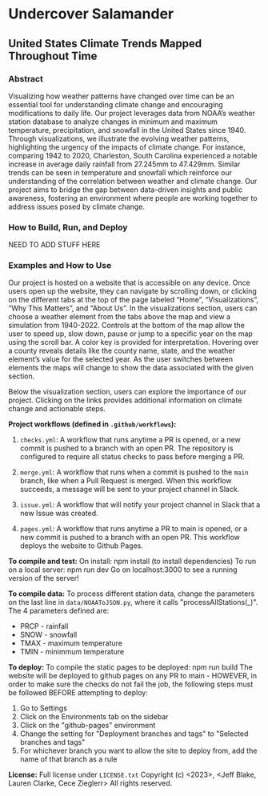 # Undercover Salamander
## United States Climate Trends Mapped Throughout Time

### Abstract
Visualizing how weather patterns have changed over time can be an essential tool for understanding climate change and encouraging modifications to daily life. Our project leverages  data from NOAA’s weather station database to analyze changes in minimum and maximum temperature, precipitation, and snowfall in the United States since 1940. Through visualizations, we illustrate the evolving weather patterns, highlighting the urgency of the impacts of climate change. For instance, comparing 1942 to 2020, Charleston, South Carolina experienced a notable increase in average daily rainfall from 27.245mm to 47.429mm. Similar trends can be seen in temperature and snowfall which reinforce our understanding of the correlation between weather and climate change. Our project aims to bridge the gap between data-driven insights and public awareness, fostering an environment where people are working together to address issues posed by climate change.

### How to Build, Run, and Deploy

NEED TO ADD STUFF HERE


### Examples and How to Use

Our project is hosted on a website that is accessible on any device. Once users open up the website, they can navigate by scrolling down, or clicking on the different tabs at the top of the page labeled “Home”, “Visualizations”, “Why This Matters”, and  “About Us”. In the visualizations section, users can choose a weather element from the tabs above the map and view a simulation from 1940-2022. Controls at the bottom of the map allow the user to speed up, slow down, pause or jump to a specific year on the map using the scroll bar. A color key is provided for interpretation. Hovering over a county reveals details like the county name, state, and the weather element’s value for the selected year. As the user switches between elements the maps will change to show the data associated with the given section.

Below the visualization section, users can explore the importance of our project. Clicking on the links provides additional information on climate change and actionable steps.  


**Project workflows (defined in `.github/workflows`):**

1. `checks.yml`: A workflow that runs anytime a PR is opened, or a new commit is pushed to a branch with an open PR. The repository is configured to require all status checks to pass before merging a PR.

2. `merge.yml`: A workflow that runs when a commit is pushed to the `main` branch, like when a Pull Request is merged. When this workflow succeeds, a message will be sent to your project channel in Slack.

3. `issue.yml`: A workflow that will notify your project channel in Slack that a new Issue was created.

4. `pages.yml`: A workflow that runs anytime a PR to main is opened, or a new commit is pushed to a branch with an open PR. This workflow deploys the website to Github Pages.

**To compile and test:**
On install: npm install (to install dependencies)
To run on a local server: npm run dev
Go on localhost:3000 to see a running version of the server!

**To compile data:**
To process different station data, change the parameters on the last line in `data/NOAAToJSON.py`, where it calls "processAllStations(_)". The 4 parameters defined are:
* PRCP - rainfall
* SNOW - snowfall
* TMAX - maximum temperature
* TMIN - minimmum temperature

**To deploy:**
To compile the static pages to be deployed: npm run build
The website will be deployed to github pages on any PR to main - HOWEVER, in order to make sure the checks do not fail the job, the following steps must be followed BEFORE attempting to deploy:
1. Go to Settings
2. Click on the Environments tab on the sidebar
3. Click on the "github-pages" environment
4. Change the setting for "Deployment branches and tags" to "Selected branches and tags"
5. For whichever branch you want to allow the site to deploy from, add the name of that branch as a rule

**License:**
Full license under `LICENSE.txt`
Copyright (c) <2023>, <Jeff Blake, Lauren Clarke, Cece Zieglerr>
All rights reserved.